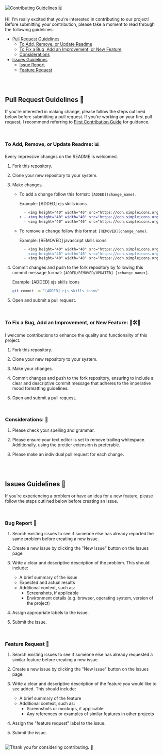 <img src="https://readme-typing-svg.demolab.com?font=Poppins&weight=700&size=25&duration=1&pause=1&color=EB008B&center=true&vCenter=true&repeat=false&width=363&height=40&lines=CONTRIBUTION GUIDELINE 🗒️" alt="Contributing Guidelines 🗒️" />


Hi! I'm really excited that you're interested in contributing to our project! Before submitting your contribution, please take a moment to read through the following guidelines:

- [Pull Request Guidelines](#pull-request-guidelines-)
  - [To Add, Remove, or Update Readme](#to-add-remove-or-update-readme-)
  - [To Fix a Bug, Add an Improvement, or New Feature](#to-fix-a-bug-add-an-improvement-or-new-feature-%EF%B8%8F)
  - [Considerations](#considerations-)
- [Issues Guidelines](#issues-guidelines-)
  - [Issue Report](#issue-report-)
  - [Feature Request](#feature-request-)

<br/>
<br/>

## Pull Request Guidelines 🔧

If you're interested in making change, please follow the steps outlined below before submitting a pull request. If you're working on your first pull request, I recommend referring to [First Contribution Guide](https://github.com/firstcontributions/first-contributions) for guidance.

<br/>

### To Add, Remove, or Update Readme: 📊

Every impressive changes on the README is welcomed.

1. Fork this repository.

2. Clone your new repository to your system.

3. Make changes.

   - To add a change follow this format: `[ADDED](change_name)`.

     Example: [ADDED] ejs skills icons

     ```diff
       - <img height="40" width="40" src="https://cdn.simpleicons.org/typescript/FFFFFF" alt="typescript icon"/>
     + - <img height="40" width="40" src="https://cdn.simpleicons.org/ejs/FFFFFF" alt="ejs icon" />
       - <img height="40" width="40" src="https://cdn.simpleicons.org/react/FFFFFF" alt="react icon" />
     ```

   - To remove a change follow this format: `[REMOVED](change_name)`.

     Example: [REMOVED] javascript skills icons

     ```diff
       - <img height="40" width="40" src="https://cdn.simpleicons.org/typescript/FFFFFF" alt="typescript icon"/>
     - - <img height="40" width="40" src="https://cdn.simpleicons.org/javascript/FFFFFF" alt="javascript icon" />
       - <img height="40" width="40" src="https://cdn.simpleicons.org/react/FFFFFF" alt="react icon" />
     ```

4. Commit changes and push to the fork repository by following this commit message format: `[ADDED/REMOVED/UPDATED] [<change_name>]`.

   Example: [ADDED] ejs skills icons

   ```bash
   git commit -m "[ADDED] ejs skills icons"
   ```

5. Open and submit a pull request.

<br/>

### To Fix a Bug, Add an Improvement, or New Feature: 🐛🛠️🚀

I welcome contributions to enhance the quality and functionality of this project.

1. Fork this repository.

2. Clone your new repository to your system.

3. Make your changes.

4. Commit changes and push to the fork repository, ensuring to include a clear and descriptive commit message that adheres to the imperative mood formatting guidelines.

5. Open and submit a pull request.

<br/>

### Considerations: 🤔

1. Please check your spelling and grammar.

2. Please ensure your text editor is set to remove trailing whitespace. Additionally, using the prettier extension is preferable.

3. Please make an individual pull request for each change.

<br/>
<br/>

## Issues Guidelines 📝

If you're experiencing a problem or have an idea for a new feature, please follow the steps outlined below before creating an issue.

<br/>

### Bug Report 🐛

1. Search existing issues to see if someone else has already reported the same problem before creating a new issue.

2. Create a new issue by clicking the "New Issue" button on the Issues page.

3. Write a clear and descriptive description of the problem. This should include:

   - A brief summary of the issue
   - Expected and actual results
   - Additional context, such as:
     - Screenshots, if applicable
     - Environment details (e.g. browser, operating system, version of the project)

4. Assign appropriate labels to the issue.
5. Submit the issue.

<br/>

### Feature Request 🚀

1. Search existing issues to see if someone else has already requested a similar feature before creating a new issue.

2. Create a new issue by clicking the "New Issue" button on the Issues page.

3. Write a clear and descriptive description of the feature you would like to see added. This should include:

   - A brief summary of the feature
   - Additional context, such as:
     - Screenshots or mockups, if applicable
     - Any references or examples of similar features in other projects

4. Assign the "feature request" label to the issue.

5. Submit the issue.

<br/>

<img src="https://readme-typing-svg.demolab.com?font=Poppins&weight=700&size=15&duration=1&pause=1&color=EB008B&center=true&vCenter=true&repeat=false&width=330&height=15&lines=Thank you for considering contributing. 🤝" alt="Thank you for considering contributing. 🤝" />